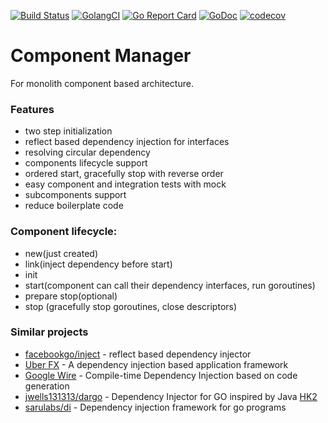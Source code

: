 [![Build Status](https://travis-ci.org/insolar/component-manager.svg?branch=master)](https://travis-ci.org/insolar/component-manager)
[![GolangCI](https://golangci.com/badges/github.com/insolar/component-manager.svg)](https://golangci.com/r/github.com/insolar/component-manager/)
[![Go Report Card](https://goreportcard.com/badge/github.com/insolar/component-manager)](https://goreportcard.com/report/github.com/insolar/component-manager)
[![GoDoc](https://godoc.org/github.com/insolar/component-manager?status.svg)](https://godoc.org/github.com/insolar/component-manager)
[![codecov](https://codecov.io/gh/insolar/component-manager/branch/master/graph/badge.svg)](https://codecov.io/gh/insolar/component-manager)

# Component Manager

For monolith component based architecture.

### Features 

- two step initialization
- reflect based dependency injection for interfaces
- resolving circular dependency 
- components lifecycle support
- ordered start, gracefully stop with reverse order
- easy component and integration tests with mock
- subcomponents support
- reduce boilerplate code

### Component lifecycle:

- new(just created) 
- link(inject dependency before start)
- init
- start(component can call their dependency interfaces, run goroutines)
- prepare stop(optional)
- stop (gracefully stop goroutines, close descriptors)


### Similar projects

- [facebookgo/inject](https://github.com/facebookgo/inject) - reflect based dependency injector
- [Uber FX](https://github.com/uber-go/fx) - A dependency injection based application framework
- [Google Wire](https://github.com/google/wire) - Compile-time Dependency Injection based on code generation
- [jwells131313/dargo](https://github.com/jwells131313/dargo) - Dependency Injector for GO inspired by Java [HK2](https://javaee.github.io/hk2/)
- [sarulabs/di](https://github.com/sarulabs/di) - Dependency injection framework for go programs
                                                   
